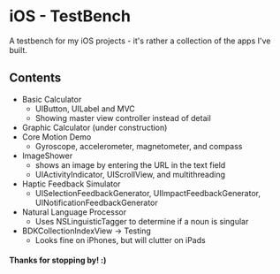 # iOS - TestBench
A testbench for my iOS projects - it's rather a collection of the apps I've built.

## Contents
* Basic Calculator
    * UIButton, UILabel and MVC
    * Showing master view controller instead of detail
* Graphic Calculator (under construction)
* Core Motion Demo
    * Gyroscope, accelerometer, magnetometer, and compass
* ImageShower
    * shows an image by entering the URL in the text field
    * UIActivityIndicator, UIScrollView, and multithreading
* Haptic Feedback Simulator
    * UISelectionFeedbackGenerator, UIImpactFeedbackGenerator, UINotificationFeedbackGenerator
* Natural Language Processor
    * Uses NSLinguisticTagger to determine if a noun is singular
* BDKCollectionIndexView -> Testing
    * Looks fine on iPhones, but will clutter on iPads


#### Thanks for stopping by! :)
